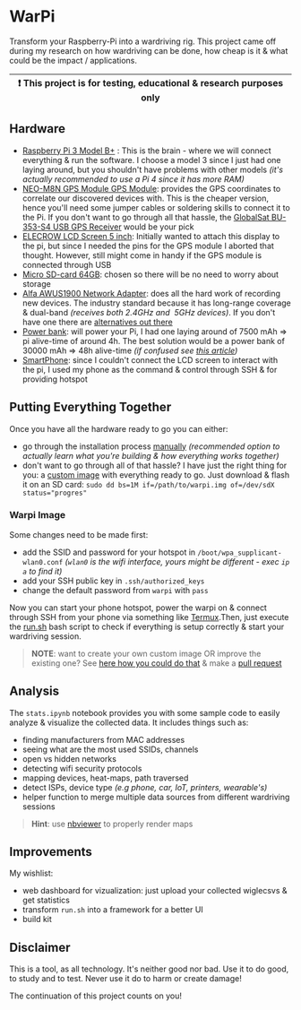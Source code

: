 # WarPi
Transform your Raspberry-Pi into a wardriving rig. This project came off during my research on how wardriving can be done, how cheap is it & what could be the impact / applications.

| :exclamation:  This project is for testing, educational & research purposes only |
|----------------------------------------------------------------------------------|



## Hardware
- [Raspberry Pi 3 Model B+](https://www.raspberrypi.com/products/raspberry-pi-3-model-b-plus/) : This is the brain - where we will connect everything & run the software. I choose a model 3 since I just had one laying around, but you shouldn't have problems with other models *(it's actually recommended to use a Pi 4 since it has more RAM)*
- [NEO-M8N GPS Module GPS Module](https://www.makerlab-electronics.com/product/ublox-neo-m8n-gps-module/): provides the GPS coordinates to correlate our discovered devices with. This is the cheaper version, hence you'll need some jumper cables or soldering skills to connect it to the Pi. If you don't want to go through all that hassle, the [GlobalSat BU-353-S4 USB GPS Receiver](https://www.amazon.com/GlobalSat-BU-353-S4-Receiver-Black-Improved-New/dp/B098L799NH) would be your pick
- [ELECROW LCD Screen 5 inch](https://www.amazon.com/Elecrow-800x480-Interface-Supports-Raspberry/dp/B013JECYF2): Initially wanted to attach this display to the pi, but since I needed the pins for the GPS module I aborted that thought. However, still might come in handy if the GPS module is connected through USB
- [Micro SD-card 64GB](): chosen so there will be no need to worry about storage
- [Alfa AWUS1900 Network Adapter](https://www.alfa.com.tw/products/awus1900?variant=36473966231624): does all the hard work of recording new devices. The industry standard because it has long-range coverage & dual-band *(receives both 2.4GHz and  5GHz devices)*. If you don't have one there are [alternatives out there](https://www.youtube.com/watch?v=5MOsY3VNLK8)
- [Power bank](): will power your Pi, I had one laying around of 7500 mAh => pi alive-time of around 4h. The best solution would be a power bank of 30000 mAh => 48h alive-time *(if confused see [this article](https://www.powerbankexpert.com/best-raspberry-pi-power-bank/))*
- [SmartPhone](): since I couldn't connect the LCD screen to interact with the pi, I used my phone as the command & control through SSH & for providing hotspot


## Putting Everything Together
Once you have all the hardware ready to go you can either:
- go through the installation process [manually](./docs/manual_install.md) *(recommended option to actually learn what you're building & how everything works together)*
- don't want to go through all of that hassle? I have just the right thing for you: a [custom image](https://github.com/vlagh3/warpi/releases) with everything ready to go. Just download & flash it on an SD card: `sudo dd bs=1M if=/path/to/warpi.img of=/dev/sdX status="progres"`


### Warpi Image
Some changes need to be made first:
- add the SSID and password for your hotspot in `/boot/wpa_supplicant-wlan0.conf` *(`wlan0` is the wifi interface, yours might be different - exec `ip a` to find it)*
- add your SSH public key in `.ssh/authorized_keys`
- change the default password from `warpi` with `pass`

Now you can start your phone hotspot, power the warpi on & connect through SSH from your phone via something like [Termux](https://termux.dev/en/).Then, just execute the [run.sh](https://github.com/vlagh3/warpi/blob/main/src/run.sh) bash script to check if everything is setup correctly & start your wardriving session.

> **NOTE**: want to create your own custom image OR improve the existing one? See [here how you could do that](./docs/custom_image.md) & make a [pull request](https://github.com/vlagh3/warpi/pulls)


## Analysis
The `stats.ipynb` notebook provides you with some sample code to easily analyze & visualize the collected data. It includes things such as:
- finding manufacturers from MAC addresses
- seeing what are the most used SSIDs, channels
- open vs hidden networks
- detecting wifi security protocols
- mapping devices, heat-maps, path traversed
- detect ISPs, device type *(e.g phone, car, IoT, printers, wearable's)*
- helper function to merge multiple data sources from different wardriving sessions

> **Hint**: use [nbviewer](https://nbviewer.org/github/vlagh3/warpi/blob/main/stats.ipynb) to properly render maps

## Improvements
My wishlist:
- web dashboard for vizualization: just upload your collected wiglecsvs & get statistics
- transform `run.sh` into a framework for a better UI
- build kit

## Disclaimer
This is a tool, as all technology.
It's neither good nor bad.
Use it to do good, to study and to test.
Never use it do to harm or create damage!

The continuation of this project counts on you!
